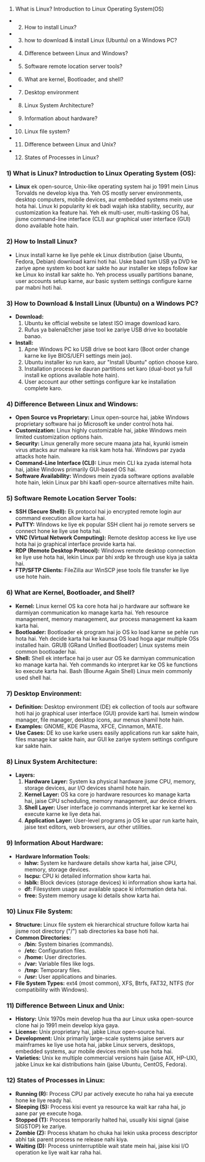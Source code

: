 1) What is Linux? Introduction to Linux Operating System(OS)
-  2) How to install Linux?
-  3) how to download & install Linux (Ubuntu) on a Windows PC?
-  4) Difference between Linux and Windows?
-  5) Software remote location server tools?
-  6) What are kernel, Bootloader, and shell?
-  7) Desktop environment 
-  8) Linux System Architecture?
-  9) Information about hardware?
- 10) Linux file system?
- 11) Difference between Linux and Unix?
- 12) States of Processes in Linux?



### 1) **What is Linux? Introduction to Linux Operating System (OS):**
   - **Linux** ek open-source, Unix-like operating system hai jo 1991 mein Linus Torvalds ne develop kiya tha. Yeh OS mostly server environments, desktop computers, mobile devices, aur embedded systems mein use hota hai. Linux ki popularity ki ek badi wajah iska stability, security, aur customization ka feature hai. Yeh ek multi-user, multi-tasking OS hai, jisme command-line interface (CLI) aur graphical user interface (GUI) dono available hote hain.

### 2) **How to Install Linux?**
   - Linux install karne ke liye pehle ek Linux distribution (jaise Ubuntu, Fedora, Debian) download karni hoti hai. Uske baad tum USB ya DVD ke zariye apne system ko boot kar sakte ho aur installer ke steps follow kar ke Linux ko install kar sakte ho. Yeh process usually partitions banane, user accounts setup karne, aur basic system settings configure karne par mabni hoti hai.

### 3) **How to Download & Install Linux (Ubuntu) on a Windows PC?**
   - **Download:**
     1. Ubuntu ke official website se latest ISO image download karo.
     2. Rufus ya balenaEtcher jaise tool ke zariye USB drive ko bootable banao.
   - **Install:**
     1. Apne Windows PC ko USB drive se boot karo (Boot order change karne ke liye BIOS/UEFI settings mein jao).
     2. Ubuntu installer ko run karo, aur "Install Ubuntu" option choose karo.
     3. Installation process ke dauran partitions set karo (dual-boot ya full install ke options available hote hain).
     4. User account aur other settings configure kar ke installation complete karo.

### 4) **Difference Between Linux and Windows:**
   - **Open Source vs Proprietary:** Linux open-source hai, jabke Windows proprietary software hai jo Microsoft ke under control hota hai.
   - **Customization:** Linux highly customizable hai, jabke Windows mein limited customization options hain.
   - **Security:** Linux generally more secure maana jata hai, kyunki ismein virus attacks aur malware ka risk kam hota hai. Windows par zyada attacks hote hain.
   - **Command-Line Interface (CLI):** Linux mein CLI ka zyada istemal hota hai, jabke Windows primarily GUI-based OS hai.
   - **Software Availability:** Windows mein zyada software options available hote hain, lekin Linux par bhi kaafi open-source alternatives milte hain.

### 5) **Software Remote Location Server Tools:**
   - **SSH (Secure Shell):** Ek protocol hai jo encrypted remote login aur command execution allow karta hai.
   - **PuTTY:** Windows ke liye ek popular SSH client hai jo remote servers se connect hone ke liye use hota hai.
   - **VNC (Virtual Network Computing):** Remote desktop access ke liye use hota hai jo graphical interface provide karta hai.
   - **RDP (Remote Desktop Protocol):** Windows remote desktop connection ke liye use hota hai, lekin Linux par bhi xrdp ke through use kiya ja sakta hai.
   - **FTP/SFTP Clients:** FileZilla aur WinSCP jese tools file transfer ke liye use hote hain.

### 6) **What are Kernel, Bootloader, and Shell?**
   - **Kernel:** Linux kernel OS ka core hota hai jo hardware aur software ke darmiyan communication ko manage karta hai. Yeh resource management, memory management, aur process management ka kaam karta hai.
   - **Bootloader:** Bootloader ek program hai jo OS ko load karne se pehle run hota hai. Yeh decide karta hai ke kaunsa OS load hoga agar multiple OSs installed hain. GRUB (GRand Unified Bootloader) Linux systems mein common bootloader hai.
   - **Shell:** Shell ek interface hai jo user aur OS ke darmiyan communication ko manage karta hai. Yeh commands ko interpret kar ke OS ke functions ko execute karta hai. Bash (Bourne Again Shell) Linux mein commonly used shell hai.

### 7) **Desktop Environment:**
   - **Definition:** Desktop environment (DE) ek collection of tools aur software hoti hai jo graphical user interface (GUI) provide karti hai. Ismein window manager, file manager, desktop icons, aur menus shamil hote hain.
   - **Examples:** GNOME, KDE Plasma, XFCE, Cinnamon, MATE.
   - **Use Cases:** DE ko use karke users easily applications run kar sakte hain, files manage kar sakte hain, aur GUI ke zariye system settings configure kar sakte hain.

### 8) **Linux System Architecture:**
   - **Layers:**
     1. **Hardware Layer:** System ka physical hardware jisme CPU, memory, storage devices, aur I/O devices shamil hote hain.
     2. **Kernel Layer:** OS ka core jo hardware resources ko manage karta hai, jaise CPU scheduling, memory management, aur device drivers.
     3. **Shell Layer:** User interface jo commands interpret kar ke kernel ko execute karne ke liye deta hai.
     4. **Application Layer:** User-level programs jo OS ke upar run karte hain, jaise text editors, web browsers, aur other utilities.

### 9) **Information About Hardware:**
   - **Hardware Information Tools:**
     - **lshw:** System ke hardware details show karta hai, jaise CPU, memory, storage devices.
     - **lscpu:** CPU ki detailed information show karta hai.
     - **lsblk:** Block devices (storage devices) ki information show karta hai.
     - **df:** Filesystem usage aur available space ki information deta hai.
     - **free:** System memory usage ki details show karta hai.

### 10) **Linux File System:**
   - **Structure:** Linux file system ek hierarchical structure follow karta hai jisme root directory ("/") sab directories ka base hoti hai.
   - **Common Directories:**
     - **/bin:** System binaries (commands).
     - **/etc:** Configuration files.
     - **/home:** User directories.
     - **/var:** Variable files like logs.
     - **/tmp:** Temporary files.
     - **/usr:** User applications and binaries.
   - **File System Types:** ext4 (most common), XFS, Btrfs, FAT32, NTFS (for compatibility with Windows).

### 11) **Difference Between Linux and Unix:**
   - **History:** Unix 1970s mein develop hua tha aur Linux uska open-source clone hai jo 1991 mein develop kiya gaya.
   - **License:** Unix proprietary hai, jabke Linux open-source hai.
   - **Development:** Unix primarily large-scale systems jaise servers aur mainframes ke liye use hota hai, jabke Linux servers, desktops, embedded systems, aur mobile devices mein bhi use hota hai.
   - **Varieties:** Unix ke multiple commercial versions hain (jaise AIX, HP-UX), jabke Linux ke kai distributions hain (jaise Ubuntu, CentOS, Fedora).

### 12) **States of Processes in Linux:**
   - **Running (R):** Process CPU par actively execute ho raha hai ya execute hone ke liye ready hai.
   - **Sleeping (S):** Process kisi event ya resource ka wait kar raha hai, jo aane par ye execute hoga.
   - **Stopped (T):** Process temporarily halted hai, usually kisi signal (jaise SIGSTOP) ke zariye.
   - **Zombie (Z):** Process khatam ho chuka hai lekin uska process descriptor abhi tak parent process ne release nahi kiya.
   - **Waiting (D):** Process uninterruptible wait state mein hai, jaise kisi I/O operation ke liye wait kar raha hai.